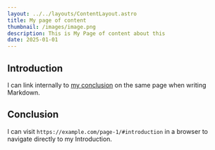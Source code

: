 ```yaml
---
layout: ../../layouts/ContentLayout.astro
title: My page of content
thumbnail: /images/image.png
description: This is My Page of content about this
date: 2025-01-01
---
```

## Introduction

I can link internally to [my conclusion](#conclusion) on the same page when writing Markdown.

## Conclusion

I can visit `https://example.com/page-1/#introduction` in a browser to navigate directly to my Introduction.
